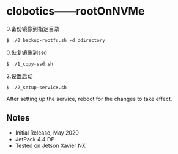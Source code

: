 # clobotics——rootOnNVMe
0.备份镜像到指定目录
```
$ ./0_backup-rootfs.sh -d ddirectory
```


0.恢复镜像到ssd
```
$ ./1_copy-ssd.sh
```

2.设置启动
```
$ ./2_setup-service.sh
```

After setting up the service, reboot for the changes to take effect.



## Notes
* Initial Release, May 2020
* JetPack 4.4 DP
* Tested on Jetson Xavier NX

